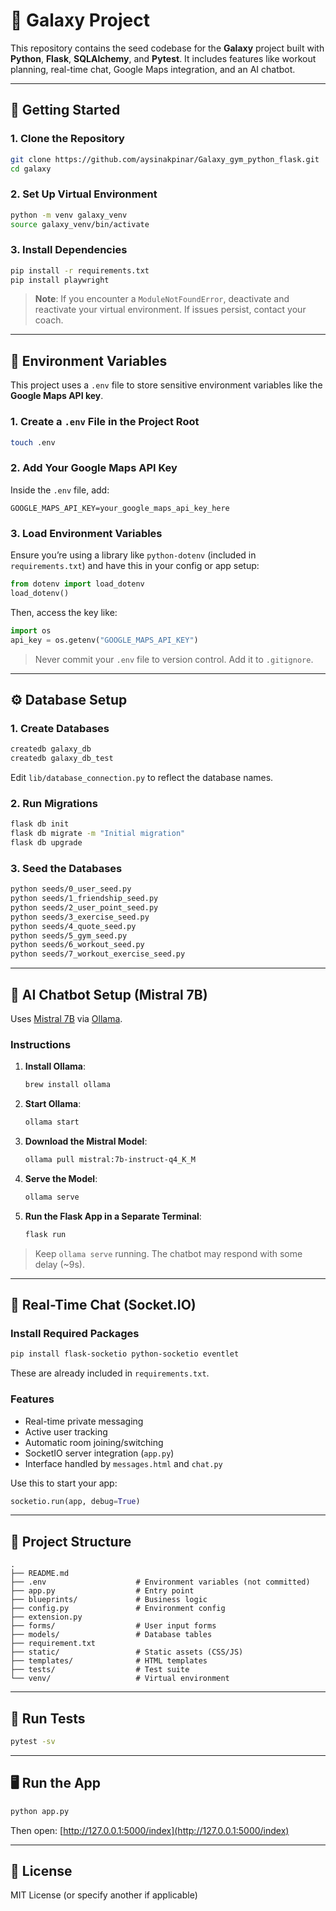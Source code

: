 # 🌌 Galaxy Project

This repository contains the seed codebase for the **Galaxy** project built with **Python**, **Flask**, **SQLAlchemy**, and **Pytest**. It includes features like workout planning, real-time chat, Google Maps integration, and an AI chatbot.

---

## 🚀 Getting Started

### 1. Clone the Repository

```bash
git clone https://github.com/aysinakpinar/Galaxy_gym_python_flask.git
cd galaxy
```

### 2. Set Up Virtual Environment

```bash
python -m venv galaxy_venv
source galaxy_venv/bin/activate
```

### 3. Install Dependencies

```bash
pip install -r requirements.txt
pip install playwright
```

> **Note**: If you encounter a `ModuleNotFoundError`, deactivate and reactivate your virtual environment. If issues persist, contact your coach.

---

## 🔐 Environment Variables

This project uses a `.env` file to store sensitive environment variables like the **Google Maps API key**.

### 1. Create a `.env` File in the Project Root

```bash
touch .env
```

### 2. Add Your Google Maps API Key

Inside the `.env` file, add:

```env
GOOGLE_MAPS_API_KEY=your_google_maps_api_key_here
```

### 3. Load Environment Variables

Ensure you’re using a library like `python-dotenv` (included in `requirements.txt`) and have this in your config or app setup:

```python
from dotenv import load_dotenv
load_dotenv()
```

Then, access the key like:

```python
import os
api_key = os.getenv("GOOGLE_MAPS_API_KEY")
```

> Never commit your `.env` file to version control. Add it to `.gitignore`.

---

## ⚙️ Database Setup

### 1. Create Databases

```bash
createdb galaxy_db
createdb galaxy_db_test
```

Edit `lib/database_connection.py` to reflect the database names.

### 2. Run Migrations

```bash
flask db init
flask db migrate -m "Initial migration"
flask db upgrade
```

### 3. Seed the Databases

```bash
python seeds/0_user_seed.py
python seeds/1_friendship_seed.py
python seeds/2_user_point_seed.py
python seeds/3_exercise_seed.py
python seeds/4_quote_seed.py
python seeds/5_gym_seed.py
python seeds/6_workout_seed.py
python seeds/7_workout_exercise_seed.py
```

---

## 🧠 AI Chatbot Setup (Mistral 7B)

Uses [Mistral 7B](https://ollama.com/library/mistral) via [Ollama](https://ollama.com/).

### Instructions

1. **Install Ollama**:
   ```bash
   brew install ollama
   ```

2. **Start Ollama**:
   ```bash
   ollama start
   ```

3. **Download the Mistral Model**:
   ```bash
   ollama pull mistral:7b-instruct-q4_K_M
   ```

4. **Serve the Model**:
   ```bash
   ollama serve
   ```

5. **Run the Flask App in a Separate Terminal**:
   ```bash
   flask run
   ```

> Keep `ollama serve` running. The chatbot may respond with some delay (~9s).

---

## 💬 Real-Time Chat (Socket.IO)

### Install Required Packages

```bash
pip install flask-socketio python-socketio eventlet
```

These are already included in `requirements.txt`.

### Features

- Real-time private messaging
- Active user tracking
- Automatic room joining/switching
- SocketIO server integration (`app.py`)
- Interface handled by `messages.html` and `chat.py`

Use this to start your app:

```python
socketio.run(app, debug=True)
```

---

## 📁 Project Structure

```text
.
├── README.md
├── .env                    # Environment variables (not committed)
├── app.py                  # Entry point
├── blueprints/             # Business logic
├── config.py               # Environment config
├── extension.py
├── forms/                  # User input forms
├── models/                 # Database tables
├── requirement.txt
├── static/                 # Static assets (CSS/JS)
├── templates/              # HTML templates
├── tests/                  # Test suite
└── venv/                   # Virtual environment
```

---

## 🧪 Run Tests

```bash
pytest -sv
```

---

## 🖥️ Run the App

```bash
python app.py
```

Then open: [http://127.0.0.1:5000/index](http://127.0.0.1:5000/index)

---

## 📜 License

MIT License (or specify another if applicable)
